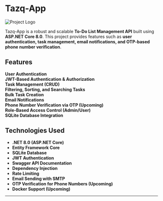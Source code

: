 # Tazq-App

![Project Logo]("Tazq-Frontend/Resources/Images/tazq_white_logo.png")

Tazq-App is a robust and scalable **To-Do List Management API** built using **ASP.NET Core 8.0**. This project provides features such as **user authentication, task management, email notifications, and OTP-based phone number verification**.

## Features

**User Authentication**  
**JWT-Based Authentication & Authorization**  
**Task Management (CRUD)**  
**Filtering, Sorting, and Searching Tasks**  
**Bulk Task Creation**  
**Email Notifications**  
**Phone Number Verification via OTP (Upcoming)**  
**Role-Based Access Control (Admin/User)**  
**SQLite Database Integration**  

## Technologies Used

- **.NET 8.0 (ASP.NET Core)**
- **Entity Framework Core**
- **SQLite Database**
- **JWT Authentication**
- **Swagger API Documentation**
- **Dependency Injection**
- **Rate Limiting**
- **Email Sending with SMTP**
- **OTP Verification for Phone Numbers (Upcoming)**
- **Docker Support (Upcoming)**

---
